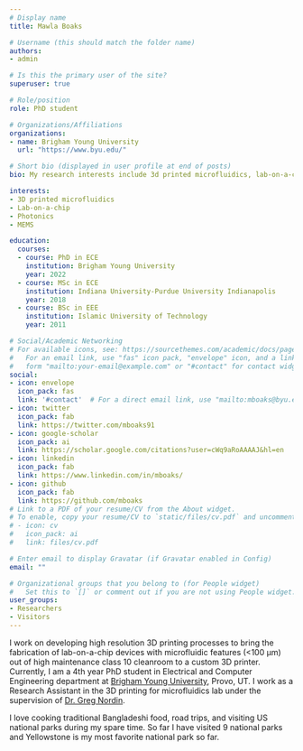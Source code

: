 ```yaml
---
# Display name
title: Mawla Boaks

# Username (this should match the folder name)
authors:
- admin

# Is this the primary user of the site?
superuser: true

# Role/position
role: PhD student 

# Organizations/Affiliations
organizations:
- name: Brigham Young University
  url: "https://www.byu.edu/"

# Short bio (displayed in user profile at end of posts)
bio: My research interests include 3d printed microfluidics, lab-on-a-chip, mems, etc.

interests:
- 3D printed microfluidics
- Lab-on-a-chip
- Photonics
- MEMS

education:
  courses:
  - course: PhD in ECE
    institution: Brigham Young University
    year: 2022
  - course: MSc in ECE
    institution: Indiana University-Purdue University Indianapolis
    year: 2018
  - course: BSc in EEE
    institution: Islamic University of Technology
    year: 2011

# Social/Academic Networking
# For available icons, see: https://sourcethemes.com/academic/docs/page-builder/#icons
#   For an email link, use "fas" icon pack, "envelope" icon, and a link in the
#   form "mailto:your-email@example.com" or "#contact" for contact widget.
social:
- icon: envelope
  icon_pack: fas
  link: '#contact'  # For a direct email link, use "mailto:mboaks@byu.edu".
- icon: twitter
  icon_pack: fab
  link: https://twitter.com/mboaks91
- icon: google-scholar
  icon_pack: ai
  link: https://scholar.google.com/citations?user=cWq9aRoAAAAJ&hl=en
- icon: linkedin
  icon_pack: fab
  link: https://www.linkedin.com/in/mboaks/
- icon: github
  icon_pack: fab
  link: https://github.com/mboaks
# Link to a PDF of your resume/CV from the About widget.
# To enable, copy your resume/CV to `static/files/cv.pdf` and uncomment the lines below.
# - icon: cv
#   icon_pack: ai
#   link: files/cv.pdf

# Enter email to display Gravatar (if Gravatar enabled in Config)
email: ""

# Organizational groups that you belong to (for People widget)
#   Set this to `[]` or comment out if you are not using People widget.
user_groups:
- Researchers
- Visitors
---
```


I work on developing high resolution 3D printing processes to bring the fabrication of lab-on-a-chip devices with microfluidic features (<100 μm) out of high maintenance class 10 cleanroom to a custom 3D printer. Currently, I am a 4th year PhD student in Electrical and Computer Engineering department at [Brigham Young University](https://www.byu.edu/), Provo, UT. I work as a Research Assistant in the 3D printing for microfluidics lab under the supervision of [Dr. Greg Nordin](https://ece.byu.edu/greg-nordin).

I love cooking traditional Bangladeshi food, road trips, and visiting US national parks during my spare time. So far I have visited 9 national parks and Yellowstone is my most favorite national park so far. 
